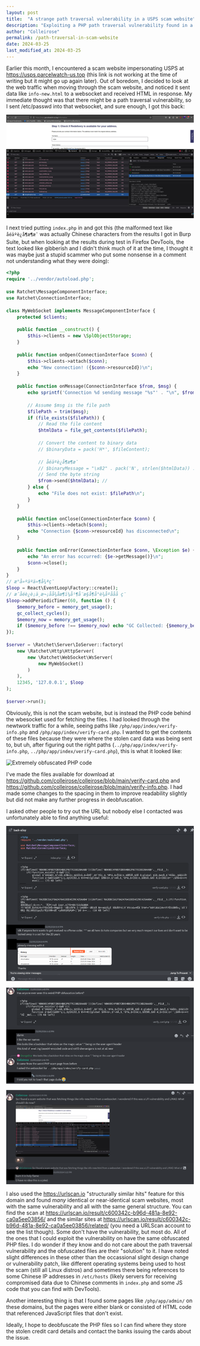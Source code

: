 ```yaml
---
layout: post
title:  "A strange path traversal vulnerability in a USPS scam website"
description: "Exploiting a PHP path traversal vulnerability found in a USPS scam website"
author: "Colleirose"
permalink: /path-traversal-in-scam-website
date: 2024-03-25
last_modified_at: 2024-03-25
---
```


Earlier this month, I encountered a scam website impersonating USPS at https://usps.parcelwatch-us.top (this link is not working at the time of writing but it might go up again later). Out of boredom, I decided to look at the web traffic when moving through the scam website, and noticed it sent data like `info-new.html` to a websocket and received HTML in response. My immediate thought was that there might be a path traversal vulnerability, so I sent /etc/passwd into that websocket, and sure enough, I got this back:

![Response from sending /etc/passwd to the websocket](/assets/img/exploiting%20path%20traversal%20vulnerabilities.png)

I next tried putting `index.php` in and got this (the malformed text like `åéäºè¿å¶æ¶æ¯` was actually Chinese characters from the results I got in Burp Suite, but when looking at the results during test in Firefox DevTools, the text looked like gibberish and I didn't think much of it at the time, I thought it was maybe just a stupid scammer who put some nonsense in a comment not understanding what they were doing):
```php
<?php
require '../vendor/autoload.php';

use Ratchet\MessageComponentInterface;
use Ratchet\ConnectionInterface;

class MyWebSocket implements MessageComponentInterface {
    protected $clients;

    public function __construct() {
        $this->clients = new \SplObjectStorage;
    }

    public function onOpen(ConnectionInterface $conn) {
        $this->clients->attach($conn);
        echo "New connection! ({$conn->resourceId})\n";
    }

    public function onMessage(ConnectionInterface $from, $msg) {
        echo sprintf('Connection %d sending message "%s"' . "\n", $from->resourceId, $msg);

        // Assume $msg is the file path
        $filePath = trim($msg);
        if (file_exists($filePath)) {
            // Read the file content
            $htmlData = file_get_contents($filePath);

            // Convert the content to binary data
            // $binaryData = pack('H*', $fileContent);

            // åéäºè¿å¶æ¶æ¯
            // $binaryMessage = "\x82" . pack('N', strlen($htmlData)) . $htmlData;
            // Send the byte string
            $from->send($htmlData); //
        } else {
            echo "File does not exist: $filePath\n";
        }
    }

    public function onClose(ConnectionInterface $conn) {
        $this->clients->detach($conn);
        echo "Connection {$conn->resourceId} has disconnected\n";
    }

    public function onError(ConnectionInterface $conn, \Exception $e) {
        echo "An error has occurred: {$e->getMessage()}\n";
        $conn->close();
    }
}
// æ°å»ºäºä»¶å¾ªç¯
$loop = React\EventLoop\Factory::create();
// æ¯åéè¿è¡ä¸æ¬¡åå¾åæ¶ï¼å¹¶å¨æ§å¶å°è¾åºåå­å ç¨
$loop->addPeriodicTimer(60, function () {
    $memory_before = memory_get_usage();
    gc_collect_cycles();
    $memory_now = memory_get_usage();
    if ($memory_before !== $memory_now) echo "GC Collected: {$memory_before} bytes -> {$memory_now} bytes\n";
});

$server = \Ratchet\Server\IoServer::factory(
    new \Ratchet\Http\HttpServer(
        new \Ratchet\WebSocket\WsServer(
            new MyWebSocket()
        )
    ),
    12345, '127.0.0.1', $loop
);

$server->run();
```

Obviously, this is not the scam website, but is instead the PHP code behind the wbesocket used for fetching the files. I had looked through the newtwork traffic for a while, seeing paths like `/php/app/index/verify-info.php` and `/php/app/index/verify-card.php`. I wanted to get the contents of these files because they were where the stolen card data was being sent to, but uh, after figuring out the right paths (`../php/app/index/verify-info.php`, `../php/app/index/verify-card.php`), this is what it looked like:

![Extremely obfuscated PHP code](/assets/img/obfuscated%20%php%code.png)

I've made the files available for download at https://github.com/colleirose/colleirose/blob/main/verify-card.php and https://github.com/colleirose/colleirose/blob/main/verify-info.php. I had made some changes to the spacing in them to improve readability slightly but did not make any further progress in deobfuscation.

I asked other people to try out the URL but nobody else I contacted was unfortunately able to find anything useful:

![Discussion on Discord](/assets/img/discussion%20of%20php%20obfuscation%20on%20discord%201.png)

![Discussion on Discord](/assets/img/discussion%20of%20php%20obfuscation%20on%20discord%202.png)

![Discussion on Discord](/assets/img/discussion%20of%20php%20obfuscation%20on%20discord%203.png)

I also used the https://urlscan.io "structurally similar hits" feature for this domain and found *many* identical or near-identical scam websites, most with the same vulnerability and all with the same general structure. You can find the scan at https://urlscan.io/result/c600342c-b96d-481a-8e92-ca0a5ee03856/ and the similar sites at https://urlscan.io/result/c600342c-b96d-481a-8e92-ca0a5ee03856/related/ (you need a URLScan account to see the list though). Some don't have the vulnerability, but most do. All of the ones that I could exploit the vulnerability on have the same obfuscated PHP files. I do wonder if they know and do not care about the path traversal vulnerability and the obfuscated files are their "solution" to it. I have noted slight differences in these other than the occassional slight design change or vulnerability patch, like different operating systems being used to host the scam (still all Linux distros) and sometimes there being references to some Chinese IP addresses in `/etc/hosts` (likely servers for receiving compromised data due to Chinese comments in `index.php` and some JS code that you can find with DevTools).

Another interesting thing is that I found some pages like `/php/app/admin/` on these domains, but the pages were either blank or consisted of HTML code that referenced JavaScript files that don't exist.

Ideally, I hope to deobfuscate the PHP files so I can find where they store the stolen credit card details and contact the banks issuing the cards about the issue.